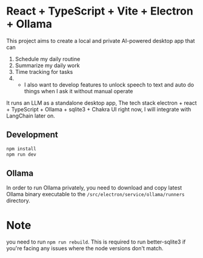 # React + TypeScript + Vite + Electron + Ollama

This project aims to create a local and private AI-powered desktop app that can
1. Schedule my daily routine
2. Summarize my daily work
3. Time tracking for tasks
4. * I also want to develop features to unlock speech to text and auto do things when I ask it without manual operate

It runs an LLM as a standalone desktop app, The tech stack electron + react + TypeScript + Ollama + sqlite3 + Chakra UI right now, I will integrate with LangChain later on.

<!-- <div align="center">
    <img src="./screenshots/UI.png" width="100%">
</div> -->

## Development

```bash
npm install
npm run dev
```

## Ollama

In order to run Ollama privately, you need to download and copy latest Ollama binary executable to the `/src/electron/service/ollama/runners` directory.

# Note
you need to run `npm run rebuild`. This is required to run better-sqlite3 if you're facing any issues where the node versions don't match. 